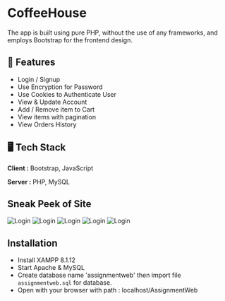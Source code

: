 # CoffeeHouse
The app is built using pure PHP, without the use of any frameworks, and employs Bootstrap for the frontend design.

## 🚀 Features
- Login / Signup
- Use Encryption for Password
- Use Cookies to Authenticate User
- View & Update Account
- Add / Remove item to Cart
- View items with pagination
- View Orders History 
  
## 🖥️ Tech Stack
**Client :** Bootstrap, JavaScript

**Server :** PHP, MySQL

## Sneak Peek of Site
![Login](public/img/introduction/homepage.png)
![Login](public/img/introduction/login.png)
![Login](public/img/introduction/products.png)
![Login](public/img/introduction/product.png)
![Login](public/img/introduction/news.png)

## Installation
* Install XAMPP 8.1.12
* Start Apache & MySQL
* Create database name 'assignmentweb' then import file `assignmentweb.sql` for database.
* Open with your browser with path : localhost/AssignmentWeb
